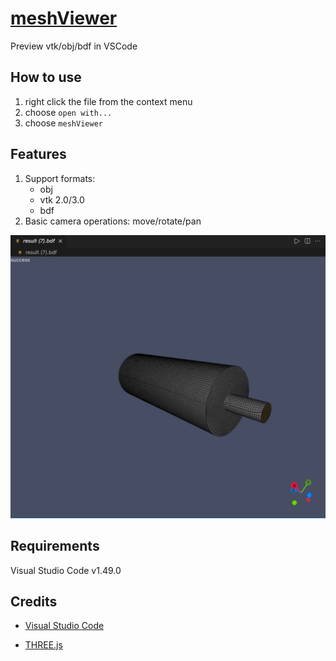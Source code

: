 # [meshViewer](https://github.com/zjc0707/vscode-meshViewer)

Preview vtk/obj/bdf in VSCode

## How to use

1. right click the file from the context menu
2. choose `open with...` 
3. choose `meshViewer`

## Features

1. Support formats:
   - obj
   - vtk 2.0/3.0
   - bdf
2. Basic camera operations:  move/rotate/pan

![image-20210602105145634](images/main.png)

## Requirements

Visual Studio Code v1.49.0

## Credits

* [Visual Studio Code](https://code.visualstudio.com/)

* [THREE.js](https://threejs.org)

